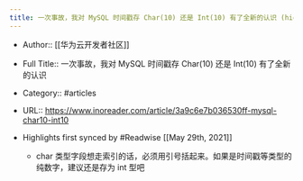 ```yaml
---
title: 一次事故，我对 MySQL 时间戳存 Char(10) 还是 Int(10) 有了全新的认识 (highlights)
---
```


- Author:: [[华为云开发者社区]]

- Full Title:: 一次事故，我对 MySQL 时间戳存 Char(10) 还是 Int(10) 有了全新的认识

- Category:: #articles

- URL:: https://www.inoreader.com/article/3a9c6e7b036530ff-mysql-char10-int10

- Highlights first synced by #Readwise [[May 29th, 2021]]
	 - char 类型字段想走索引的话，必须用引号括起来。如果是时间戳等类型的纯数字，建议还是存为 int 型吧
